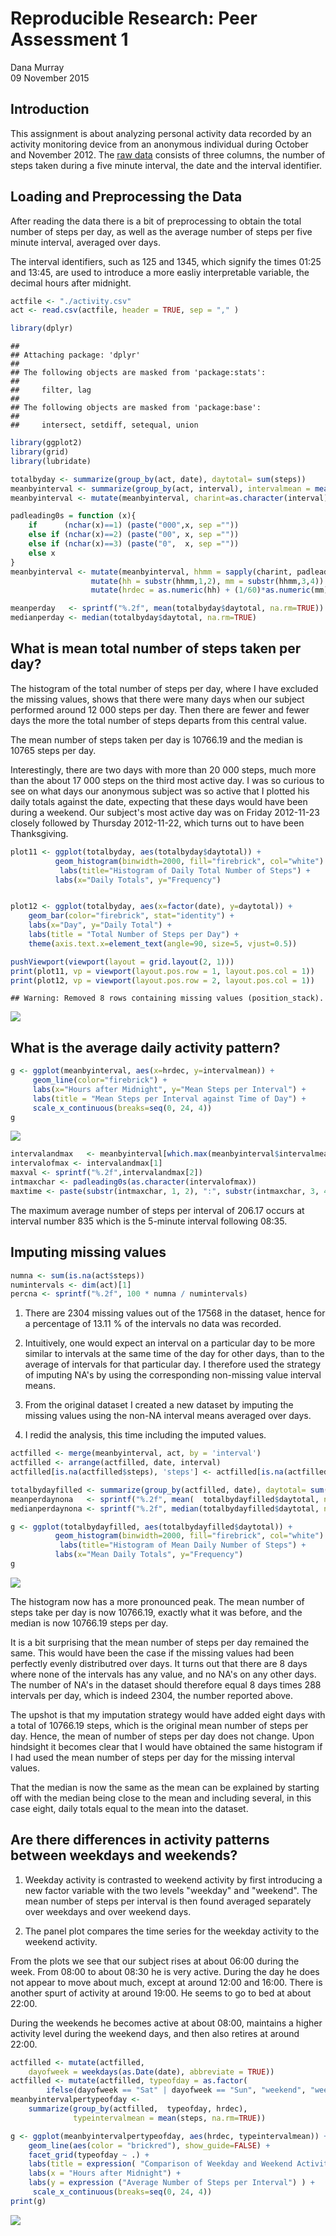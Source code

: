 # Reproducible Research: Peer Assessment 1
Dana Murray  
09 November 2015  


## Introduction

This assignment is about analyzing personal activity data recorded by an activity monitoring device from an anonymous individual during October and November 2012.
The [raw data][1] consists of three columns, the number of steps taken during a five minute interval, the date and the interval identifier.

[1]: https://d396qusza40orc.cloudfront.net/repdata%2Fdata%2Factivity.zip/ "raw data"


## Loading and Preprocessing the Data


After reading the data 
there is a bit of preprocessing to obtain the total number of steps per day, as well as the average number of steps per five minute interval, averaged over days.

The interval identifiers, such as 125 and 1345, which signify the times 01:25 and 13:45, are used to introduce a more easliy interpretable variable, the decimal hours after midnight.



```r
actfile <- "./activity.csv"
act <- read.csv(actfile, header = TRUE, sep = "," ) 
```



```r
library(dplyr)
```

```
## 
## Attaching package: 'dplyr'
## 
## The following objects are masked from 'package:stats':
## 
##     filter, lag
## 
## The following objects are masked from 'package:base':
## 
##     intersect, setdiff, setequal, union
```

```r
library(ggplot2)
library(grid)
library(lubridate)

totalbyday <- summarize(group_by(act, date), daytotal= sum(steps)) 
meanbyinterval <- summarize(group_by(act, interval), intervalmean = mean(steps, na.rm=TRUE))
meanbyinterval <- mutate(meanbyinterval, charint=as.character(interval))
```



```r
padleading0s = function (x){
    if      (nchar(x)==1) (paste("000",x, sep =""))
    else if (nchar(x)==2) (paste("00", x, sep =""))
    else if (nchar(x)==3) (paste("0",  x, sep =""))
    else x
}
meanbyinterval <- mutate(meanbyinterval, hhmm = sapply(charint, padleading0s)) %>%
                  mutate(hh = substr(hhmm,1,2), mm = substr(hhmm,3,4)) %>%
                  mutate(hrdec = as.numeric(hh) + (1/60)*as.numeric(mm))
```


```r
meanperday   <- sprintf("%.2f", mean(totalbyday$daytotal, na.rm=TRUE))
medianperday <- median(totalbyday$daytotal, na.rm=TRUE)
```



## What is mean total number of steps taken per day?


The histogram of the total number of steps per day, where I have excluded the missing values, shows that there were many days when our subject performed around 12 000 steps per day. Then there are fewer and fewer days the more the total number of steps departs from this central value. 

The mean number of steps taken per day is 10766.19 and the median is
10765 steps per day.

Interestingly, there are two days with more than 20 000 steps, much more than the about 17 000 steps on the third most active day. 
I was so curious to see on what days our anonymous subject was so active that I plotted his daily totals against the date, expecting that these days would have been during a weekend.
Our subject's most active day was on Friday 2012-11-23 closely followed by Thursday 2012-11-22, which turns out to have been Thanksgiving.




```r
plot11 <- ggplot(totalbyday, aes(totalbyday$daytotal)) + 
          geom_histogram(binwidth=2000, fill="firebrick", col="white") +
           labs(title="Histogram of Daily Total Number of Steps") +
          labs(x="Daily Totals", y="Frequency") 


plot12 <- ggplot(totalbyday, aes(x=factor(date), y=daytotal)) +
    geom_bar(color="firebrick", stat="identity") +
    labs(x="Day", y="Daily Total") +
    labs(title = "Total Number of Steps per Day") +
    theme(axis.text.x=element_text(angle=90, size=5, vjust=0.5))

pushViewport(viewport(layout = grid.layout(2, 1)))
print(plot11, vp = viewport(layout.pos.row = 1, layout.pos.col = 1))
print(plot12, vp = viewport(layout.pos.row = 2, layout.pos.col = 1))
```

```
## Warning: Removed 8 rows containing missing values (position_stack).
```

![](PA1_template_files/figure-html/unnamed-chunk-4-1.png) 




## What is the average daily activity pattern?




```r
g <- ggplot(meanbyinterval, aes(x=hrdec, y=intervalmean)) +
     geom_line(color="firebrick") +
     labs(x="Hours after Midnight", y="Mean Steps per Interval") +
     labs(title = "Mean Steps per Interval against Time of Day") + 
     scale_x_continuous(breaks=seq(0, 24, 4))
g
```

![](PA1_template_files/figure-html/unnamed-chunk-5-1.png) 



```r
intervalandmax   <- meanbyinterval[which.max(meanbyinterval$intervalmean),]
intervalofmax <- intervalandmax[1]
maxval <- sprintf("%.2f",intervalandmax[2])
intmaxchar <- padleading0s(as.character(intervalofmax))
maxtime <- paste(substr(intmaxchar, 1, 2), ":", substr(intmaxchar, 3, 4), sep="")
```

The maximum average number of steps per interval of 206.17 occurs at interval number 835 which is the 5-minute interval following 08:35.



## Imputing missing values






```r
numna <- sum(is.na(act$steps))
numintervals <- dim(act)[1]
percna <- sprintf("%.2f", 100 * numna / numintervals)
```
1. There are 2304 missing values out of the 17568 in the dataset, hence for a percentage of 13.11 % of the intervals no data was recorded. 

2. Intuitively, one would expect an interval on a particular day to be more similar to intervals at the same time of the day for other days, than to the average of intervals for that particular day. 
I therefore used the strategy of imputing NA's by using the corresponding non-missing value interval means.

3. From the original dataset I created a new dataset by imputing the missing values using the non-NA interval means averaged over days.

4. I redid the analysis, this time including the imputed values.


```r
actfilled <- merge(meanbyinterval, act, by = 'interval')    
actfilled <- arrange(actfilled, date, interval)
actfilled[is.na(actfilled$steps), 'steps'] <- actfilled[is.na(actfilled$steps), 'intervalmean']
```



```r
totalbydayfilled <- summarize(group_by(actfilled, date), daytotal= sum(steps))
meanperdaynona   <- sprintf("%.2f", mean(  totalbydayfilled$daytotal, na.rm=TRUE))
medianperdaynona <- sprintf("%.2f", median(totalbydayfilled$daytotal, na.rm=TRUE))

g <- ggplot(totalbydayfilled, aes(totalbydayfilled$daytotal)) + 
          geom_histogram(binwidth=2000, fill="firebrick", col="white") +
           labs(title="Histogram of Mean Daily Number of Steps") +
          labs(x="Mean Daily Totals", y="Frequency") 
g
```

![](PA1_template_files/figure-html/unnamed-chunk-8-1.png) 



The histogram now has a more pronounced peak.
The mean number of steps take per day is now 10766.19, exactly what it was before, and the median is now 10766.19 steps per day.

It is a bit surprising that the mean number of steps per day remained  the same.
This would have been the case if the missing values had been perfectly evenly distributred over days.
It turns out that there are 8 days where none of the intervals has any value, and no NA's on any other days.
The number of NA's in the dataset should therefore equal 8 days times 288 intervals per day, which is indeed 2304, the number reported above.  

The upshot is that my imputation strategy would have added eight days with a total of 10766.19 steps, which is the original mean number of steps per day.
Hence, the mean of number of steps per day does not change.
Upon hindsight it becomes clear that I would have obtained the same histogram if I had used the mean number of steps per day for the missing interval values.

That the median is now the same as the mean can be explained by starting off with the median being close to the mean and including several, in this case eight, daily totals equal to the mean into the dataset.


## Are there differences in activity patterns between weekdays and weekends?


1. Weekday activity is contrasted to weekend activity by first introducing a new factor variable with the two levels "weekday" and "weekend". The mean number of steps per interval is then found averaged separately over weekdays and over weekend days.

2. The panel plot compares the time series for the weekday activity to the weekend activity.

From the plots we see that our subject rises at about 06:00 during the week.
From 08:00 to about 08:30 he is very active.
During the day he does not appear to move about much, except at around 12:00 and 16:00.
There is another spurt of activity at around 19:00.
He seems to go to bed at about 22:00.

During the weekends he becomes active at about 08:00, maintains a higher activity level during the weekend days, and then also retires at around 22:00.


```r
actfilled <- mutate(actfilled, 
    dayofweek = weekdays(as.Date(date), abbreviate = TRUE))
actfilled <- mutate(actfilled, typeofday = as.factor( 
        ifelse(dayofweek == "Sat" | dayofweek == "Sun", "weekend", "weekday" )))
meanbyintervalpertypeofday <-   
    summarize(group_by(actfilled,  typeofday, hrdec), 
              typeintervalmean = mean(steps, na.rm=TRUE))
```



```r
g <- ggplot(meanbyintervalpertypeofday, aes(hrdec, typeintervalmean)) +
    geom_line(aes(color = "brickred"), show_guide=FALSE) + 
    facet_grid(typeofday ~ .) +
    labs(title = expression( "Comparison of Weekday and Weekend Activity")) +
    labs(x = "Hours after Midnight") + 
    labs(y = expression ("Average Number of Steps per Interval") ) + 
     scale_x_continuous(breaks=seq(0, 24, 4))
print(g)
```

![](PA1_template_files/figure-html/unnamed-chunk-10-1.png) 


